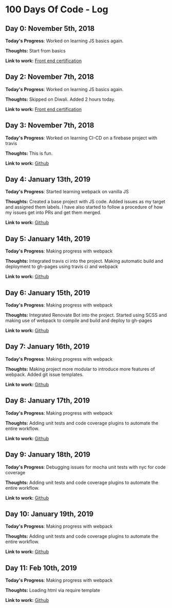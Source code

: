 # 100 Days Of Code - Log

## Day 0: November 5th, 2018

**Today's Progress**: Worked on learning JS basics again.

**Thoughts:** Start from basics

**Link to work:** [Front end certification](https://www.freecodecamp.org/immanikanta)

## Day 2: November 7th, 2018

**Today's Progress**: Worked on learning JS basics again.

**Thoughts:** Skipped on Diwali. Added 2 hours today.

**Link to work:** [Front end certification](https://www.freecodecamp.org/immanikanta)

## Day 3: November 7th, 2018

**Today's Progress**: Worked on learning CI-CD on a firebase project with travis

**Thoughts:** This is fun.

**Link to work:** [Github](https://github.com/immnk/aradhana-api/tree/hosting)

## Day 4: January 13th, 2019

**Today's Progress**: Started learning webpack on vanilla JS

**Thoughts:** Created a base project with JS code. Added issues as my target and assigned them labels. I have also started to follow a procedure of how my issues get into PRs and get them merged.

**Link to work:** [Github](https://github.com/immnk/webpack-testing/issues?utf8=%E2%9C%93&q=is%3Aissue+)

## Day 5: January 14th, 2019

**Today's Progress**: Making progress with webpack

**Thoughts:** Integrated travis ci into the project. Making automatic build and deployment to gh-pages using travis ci and webpack

**Link to work:** [Github](https://immnk.github.io/webpack-testing/)

## Day 6: January 15th, 2019

**Today's Progress**: Making progress with webpack

**Thoughts:** Integrated Renovate Bot into the project. Started using SCSS and making use of webpack to compile and build and deploy to gh-pages

**Link to work:** [Github](https://immnk.github.io/webpack-testing/)

## Day 7: January 16th, 2019

**Today's Progress**: Making progress with webpack

**Thoughts:** Making project more modular to introduce more features of webpack. Added git issue templates.

**Link to work:** [Github](https://immnk.github.io/webpack-testing/)

## Day 8: January 17th, 2019

**Today's Progress**: Making progress with webpack

**Thoughts:** Adding unit tests and code coverage plugins to automate the entire workflow.

**Link to work:** [Github](https://immnk.github.io/webpack-testing/)

## Day 9: January 18th, 2019

**Today's Progress**: Debugging issues for mocha unit tests with nyc for code coverage

**Thoughts:** Adding unit tests and code coverage plugins to automate the entire workflow.

**Link to work:** [Github](https://immnk.github.io/webpack-testing/)

## Day 10: January 19th, 2019

**Today's Progress**: Making progress with webpack

**Thoughts:** Adding unit tests and code coverage plugins to automate the entire workflow.

**Link to work:** [Github](https://immnk.github.io/webpack-testing/)

## Day 11: Feb 10th, 2019

**Today's Progress**: Making progress with webpack

**Thoughts:** Loading html via require template

**Link to work:** [Github](https://immnk.github.io/webpack-testing/)

